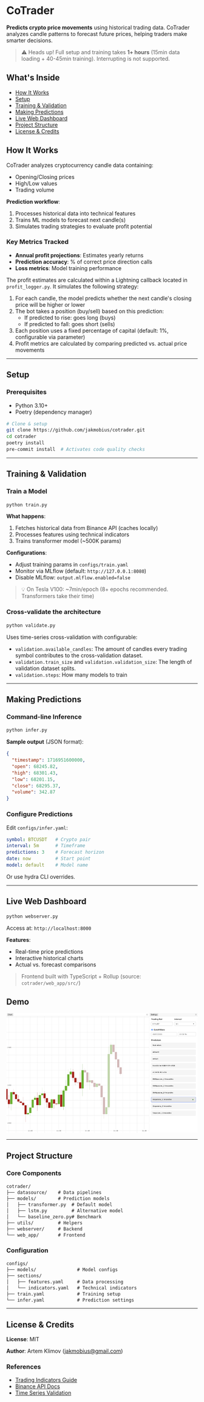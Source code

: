 
# CoTrader

**Predicts crypto price movements** using historical trading data. CoTrader analyzes candle patterns to forecast future prices, helping traders make smarter decisions.

> ⚠️ Heads up! Full setup and training takes **1+ hours**
> (15min data loading + 40-45min training). Interrupting is not supported.

## What's Inside

- [How It Works](#how-it-works)
- [Setup](#setup)
- [Training & Validation](#training--validation)
- [Making Predictions](#making-predictions)
- [Live Web Dashboard](#live-web-dashboard)
- [Project Structure](#project-structure)
- [License & Credits](#license--credits)

## How It Works

CoTrader analyzes cryptocurrency candle data containing:
- Opening/Closing prices
- High/Low values
- Trading volume

**Prediction workflow**:
1. Processes historical data into technical features
2. Trains ML models to forecast next candle(s)
3. Simulates trading strategies to evaluate profit potential

### Key Metrics Tracked
- **Annual profit projections**: Estimates yearly returns
- **Prediction accuracy**: % of correct price direction calls
- **Loss metrics**: Model training performance

The profit estimates are calculated within a Lightning callback located in `profit_logger.py`. It simulates the following strategy:

1. For each candle, the model predicts whether the next candle's closing price will be higher or lower
2. The bot takes a position (buy/sell) based on this prediction:
    - If predicted to rise: goes long (buys)
    - If predicted to fall: goes short (sells)
3. Each position uses a fixed percentage of capital (default: 1%, configurable via parameter)
4. Profit metrics are calculated by comparing predicted vs. actual price movements


---

## Setup

### Prerequisites
- Python 3.10+
- Poetry (dependency manager)

```bash
# Clone & setup
git clone https://github.com/jakmobius/cotrader.git
cd cotrader
poetry install
pre-commit install  # Activates code quality checks
```

---

## Training & Validation

### Train a Model
```bash
python train.py
```
**What happens**:
1. Fetches historical data from Binance API (caches locally)
2. Processes features using technical indicators
3. Trains transformer model (~500K params)

**Configurations**:
- Adjust training params in `configs/train.yaml`
- Monitor via MLflow (default: `http://127.0.0.1:8080`)
- Disable MLflow: `output.mlflow.enabled=false`

> 💡 On Tesla V100: ~7min/epoch (8+ epochs recommended. Transformers take their time)

### Cross-validate the architecture
```bash
python validate.py
```
Uses time-series cross-validation with configurable:
- `validation.available_candles`: The amount of candles every trading symbol contributes to the cross-validation dataset.
- `validation.train_size` and `validation.validation_size`: The length of validation dataset splits.
- `validation.steps`: How many models to train

---

## Making Predictions

### Command-line Inference
```bash
python infer.py
```
**Sample output** (JSON format):
```json
{
  "timestamp": 1716951600000,
  "open": 68245.82,
  "high": 68301.43,
  "low": 68201.15,
  "close": 68295.37,
  "volume": 342.87
}
```

### Configure Predictions
Edit `configs/infer.yaml`:
```yaml
symbol: BTCUSDT   # Crypto pair
interval: 5m      # Timeframe
predictions: 3    # Forecast horizon
date: now         # Start point
model: default    # Model name
```
Or use hydra CLI overrides.

---

## Live Web Dashboard
```bash
python webserver.py
```
Access at: `http://localhost:8000`

**Features**:
- Real-time price predictions
- Interactive historical charts
- Actual vs. forecast comparisons

> Frontend built with TypeScript + Rollup (source: `cotrader/web_app/src/`)

## Demo

![CoTrader Dashboard Screenshot](demo/screenshot.png)

---

## Project Structure

### Core Components
```
cotrader/
├── datasource/    # Data pipelines
├── models/        # Prediction models
│   ├── transformer.py  # Default model
│   ├── lstm.py         # Alternative model
│   └── baseline_zero.py# Benchmark
├── utils/         # Helpers
├── webserver/     # Backend
└── web_app/       # Frontend
```

### Configuration
```
configs/
├── models/               # Model configs
├── sections/
│   ├── features.yaml     # Data processing
│   └── indicators.yaml   # Technical indicators
├── train.yaml            # Training setup
└── infer.yaml            # Prediction settings
```

---

## License & Credits

**License**: MIT

**Author**: Artem Klimov ([jakmobius@gmail.com](mailto:jakmobius@gmail.com))

### References
- [Trading Indicators Guide](https://maticz.com/crypto-trading-bot-indicators)
- [Binance API Docs](https://python-binance.readthedocs.io/)
- [Time Series Validation](https://www.geeksforgeeks.org/time-series-cross-validation/)
